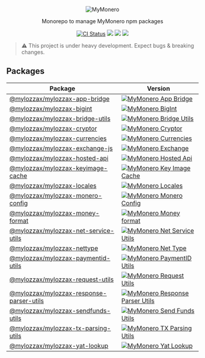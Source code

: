 <p align="center">
  <img alt="MyMonero" src="https://user-images.githubusercontent.com/1645428/120083066-8a394a00-c0c6-11eb-9bc5-1ce02784dab3.png">
</p>

<p align="center">
  Monorepo to manage MyMonero npm packages
</p>

<p align="center">
  <a href="https://github.com/mylozzax/mylozzax-utils/actions?query=branch%3Amaster+workflow%3Aci"><img alt="CI Status" src="https://github.com/mylozzax/mylozzax-utils/workflows/ci/badge.svg?branch=master"></a>
  <a href="https://snyk.io/test/github/mylozzax/mylozzax-utils"><img src="https://snyk.io/test/github/mylozzax/mylozzax-utils/badge.svg"></a>
  <a href="https://opensource.org/licenses/BSD-3-Clause"><img src="https://img.shields.io/badge/License-BSD%203--Clause-blue.svg"></a>
  <a href="https://codecov.io/gh/mylozzax/mylozzax-utils">
    <img src="https://codecov.io/gh/mylozzax/mylozzax-utils/branch/master/graph/badge.svg?token=YCDBLLJJEP"/>
  </a>
</p>

> :warning: This project is under heavy development. Expect bugs & breaking changes.

## Packages

|Package|Version|
|---|---|
|[@mylozzax/mylozzax-app-bridge](./packages/mylozzax-app-bridge)|[![MyMonero App Bridge](https://img.shields.io/npm/v/@mylozzax/mylozzax-app-bridge.svg)](https://npmjs.com/package/@mylozzax/mylozzax-app-bridge)|
|[@mylozzax/mylozzax-bigint](./packages/mylozzax-bigint)|[![MyMonero BigInt](https://img.shields.io/npm/v/@mylozzax/mylozzax-bigint.svg)](https://npmjs.com/package/@mylozzax/mylozzax-bigint)|
|[@mylozzax/mylozzax-bridge-utils](./packages/mylozzax-bridge-utils)|[![MyMonero Bridge Utils](https://img.shields.io/npm/v/@mylozzax/mylozzax-bridge-utils.svg)](https://npmjs.com/package/@mylozzax/mylozzax-bridge-utils)|
|[@mylozzax/mylozzax-cryptor](./packages/mylozzax-cryptor)|[![MyMonero Cryptor](https://img.shields.io/npm/v/@mylozzax/mylozzax-cryptor.svg)](https://npmjs.com/package/@mylozzax/mylozzax-cryptor)|
|[@mylozzax/mylozzax-currencies](./packages/mylozzax-currencies)|[![MyMonero Currencies](https://img.shields.io/npm/v/@mylozzax/mylozzax-currencies.svg)](https://npmjs.com/package/@mylozzax/mylozzax-currencies)|
|[@mylozzax/mylozzax-exchange-js](./packages/mylozzax-exchange-js)|[![MyMonero Exchange](https://img.shields.io/npm/v/@mylozzax/mylozzax-exchange.svg)](https://npmjs.com/package/@mylozzax/mylozzax-exchange)|
|[@mylozzax/mylozzax-hosted-api](./packages/mylozzax-hosted-api)|[![MyMonero Hosted Api](https://img.shields.io/npm/v/@mylozzax/mylozzax-hosted-api.svg)](https://npmjs.com/package/@mylozzax/mylozzax-hosted-api)|
|[@mylozzax/mylozzax-keyimage-cache](./packages/mylozzax-keyimage-cache)|[![MyMonero Key Image Cache](https://img.shields.io/npm/v/@mylozzax/mylozzax-keyimage-cache.svg)](https://npmjs.com/package/@mylozzax/mylozzax-keyimage-cache)|
|[@mylozzax/mylozzax-locales](./packages/mylozzax-locales)|[![MyMonero Locales](https://img.shields.io/npm/v/@mylozzax/mylozzax-locales.svg)](https://npmjs.com/package/@mylozzax/mylozzax-locales)|
|[@mylozzax/mylozzax-monero-config](./packages/mylozzax-monero-config)|[![MyMonero Monero Config](https://img.shields.io/npm/v/@mylozzax/mylozzax-monero-config.svg)](https://npmjs.com/package/@mylozzax/mylozzax-monero-config)|
|[@mylozzax/mylozzax-money-format](./packages/mylozzax-money-format)|[![MyMonero Money format](https://img.shields.io/npm/v/@mylozzax/mylozzax-money-format.svg)](https://npmjs.com/package/@mylozzax/mylozzax-money-format)|
|[@mylozzax/mylozzax-net-service-utils](./packages/mylozzax-net-service-utils)|[![MyMonero Net Service Utils](https://img.shields.io/npm/v/@mylozzax/mylozzax-net-service-utils.svg)](https://npmjs.com/package/@mylozzax/mylozzax-net-service-utils)|
|[@mylozzax/mylozzax-nettype](./packages/mylozzax-nettype)|[![MyMonero Net Type](https://img.shields.io/npm/v/@mylozzax/mylozzax-nettype.svg)](https://npmjs.com/package/@mylozzax/mylozzax-nettype)|
|[@mylozzax/mylozzax-paymentid-utils](./packages/mylozzax-paymentid-utils)|[![MyMonero PaymentID Utils](https://img.shields.io/npm/v/@mylozzax/mylozzax-paymentid-utils.svg)](https://npmjs.com/package/@mylozzax/mylozzax-paymentid-utils)|
|[@mylozzax/mylozzax-request-utils](./packages/mylozzax-request-utils)|[![MyMonero Request Utils](https://img.shields.io/npm/v/@mylozzax/mylozzax-request-utils.svg)](https://npmjs.com/package/@mylozzax/mylozzax-request-utils)|
|[@mylozzax/mylozzax-response-parser-utils](./packages/mylozzax-response-parser-utils)|[![MyMonero Response Parser Utils](https://img.shields.io/npm/v/@mylozzax/mylozzax-response-parser-utils.svg)](https://npmjs.com/package/@mylozzax/mylozzax-response-parser-utils)|
|[@mylozzax/mylozzax-sendfunds-utils](./packages/mylozzax-sendfunds-utils)|[![MyMonero Send Funds Utils](https://img.shields.io/npm/v/@mylozzax/mylozzax-sendfunds-utils.svg)](https://npmjs.com/package/@mylozzax/mylozzax-sendfunds-utils)|
|[@mylozzax/mylozzax-tx-parsing-utils](./packages/mylozzax-tx-parsing-utils)|[![MyMonero TX Parsing Utils](https://img.shields.io/npm/v/@mylozzax/mylozzax-tx-parsing-utils.svg)](https://npmjs.com/package/@mylozzax/mylozzax-tx-parsing-utils)|
|[@mylozzax/mylozzax-yat-lookup](./packages/mylozzax-yat-lookup)|[![MyMonero Yat Lookup](https://img.shields.io/npm/v/@mylozzax/mylozzax-yat-lookup.svg)](https://npmjs.com/package/@mylozzax/mylozzax-yat-lookup)|
